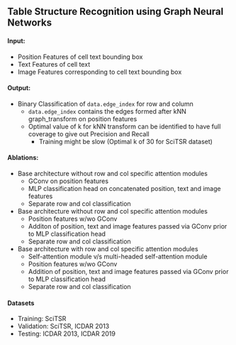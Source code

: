 ## Table Structure Recognition using Graph Neural Networks

#### Input:
* Position Features of cell text bounding box
* Text Features of cell text
* Image Features corresponding to cell text bounding box

#### Output:
* Binary Classification of `data.edge_index` for row and column
    * `data.edge_index` contains the edges formed after kNN graph_transform on position features
    * Optimal value of k for kNN transform can be identified to have full coverage to give out Precision and Recall
        * Training might be slow (Optimal k of 30 for SciTSR dataset)

#### Ablations:
* Base architecture without row and col specific attention modules
    * GConv on position features
    * MLP classification head on concatenated position, text and image features
    * Separate row and col classification
* Base architecture without row and col specific attention modules
    * Position features w/wo GConv
    * Additon of position, text and image features passed via GConv prior to MLP classification head
    * Separate row and col classification
* Base architecture with row and col specific attention modules
    * Self-attention module v/s multi-headed self-attention module
    * Position features w/wo GConv
    * Addition of position, text and image features passed via GConv prior to MLP classification head
    * Separate row and col classification

#### Datasets
* Training: SciTSR
* Validation: SciTSR, ICDAR 2013
* Testing: ICDAR 2013, ICDAR 2019